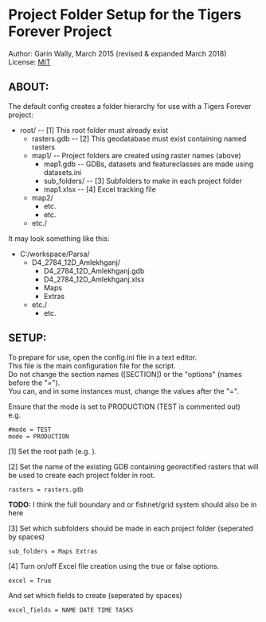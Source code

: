 # Project Folder Setup for the Tigers Forever Project
Author: Garin Wally, March 2015 (revised & expanded March 2018)  
License: [MIT](https://choosealicense.com/licenses/mit/)


## ABOUT:
The default config creates a folder hierarchy for use with a Tigers Forever project:  

* root/			-- [1] This root folder must already exist  
    * rasters.gdb		-- [2] This geodatabase must exist containing named rasters  
    * map1/		-- Project folders are created using raster names (above)  
        * map1.gdb	-- GDBs, datasets and featureclasses are made using datasets.ini  
        * sub_folders/	-- [3] Subfolders to make in each project folder  
        * map1.xlsx	-- [4] Excel tracking file  
    * map2/  
        * etc.  
        * etc.  
    * etc./  

It may look something like this:  

* C:/workspace/Parsa/  
    * D4_2784_12D_Amlekhganj/  
        * D4_2784_12D_Amlekhganj.gdb  
        * D4_2784_12D_Amlekhganj.xlsx  
        * Maps  
        * Extras  
    * etc./  
        * etc.  


## SETUP:
To prepare for use, open the config.ini file in a text editor.  
This file is the main configuration file for the script.  
Do not change the section names ([SECTION]) or the "options" (names before the "=").  
You can, and in some instances must, change the values after the "=".  

Ensure that the mode is set to PRODUCTION (TEST is commented out)  
e.g.  

    #mode = TEST
    mode = PRODUCTION

[1] Set the root path (e.g. <path-to-whatever>).  

[2] Set the name of the existing GDB containing georectified rasters that will
be used to create each project folder in root.  

    rasters = rasters.gdb

**TODO:** I think the full boundary and or fishnet/grid system should also be in here  

[3] Set which subfolders should be made in each project folder (seperated by spaces)  

    sub_folders = Maps Extras

[4] Turn on/off Excel file creation using the true or false options.  

    excel = True

And set which fields to create (seperated by spaces)  

    excel_fields = NAME DATE TIME TASKS

